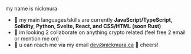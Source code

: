 

my name is nickmura 

- 🧠 my main languages/skills are currently **JavaScript/TypeScript, Solidity, Python, Svelte, React, and CSS/HTML (soon Rust)**
- 👯 im looking 2 collaborate on anything crypto related (feel free 2 email or mention me on)
- 💬 u can reach me via my email dev@nickmura.ca 🤙 cheers!



